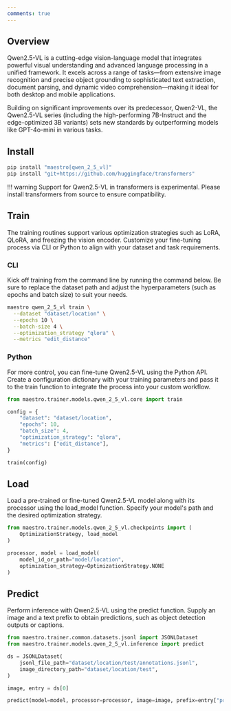 ```yaml
---
comments: true
---
```


## Overview

Qwen2.5-VL is a cutting-edge vision-language model that integrates powerful visual understanding and advanced language processing in a unified framework. It excels across a range of tasks—from extensive image recognition and precise object grounding to sophisticated text extraction, document parsing, and dynamic video comprehension—making it ideal for both desktop and mobile applications.

Building on significant improvements over its predecessor, Qwen2-VL, the Qwen2.5-VL series (including the high-performing 7B-Instruct and the edge-optimized 3B variants) sets new standards by outperforming models like GPT-4o-mini in various tasks.

## Install

```bash
pip install "maestro[qwen_2_5_vl]"
pip install "git+https://github.com/huggingface/transformers"
```

!!! warning
    Support for Qwen2.5-VL in transformers is experimental.
    Please install transformers from source to ensure compatibility.

## Train

The training routines support various optimization strategies such as LoRA, QLoRA, and freezing the vision encoder. Customize your fine-tuning process via CLI or Python to align with your dataset and task requirements.

### CLI

Kick off training from the command line by running the command below. Be sure to replace the dataset path and adjust the hyperparameters (such as epochs and batch size) to suit your needs.

```bash
maestro qwen_2_5_vl train \
  --dataset "dataset/location" \
  --epochs 10 \
  --batch-size 4 \
  --optimization_strategy "qlora" \
  --metrics "edit_distance"
```

### Python

For more control, you can fine-tune Qwen2.5-VL using the Python API. Create a configuration dictionary with your training parameters and pass it to the train function to integrate the process into your custom workflow.

```python
from maestro.trainer.models.qwen_2_5_vl.core import train

config = {
    "dataset": "dataset/location",
    "epochs": 10,
    "batch_size": 4,
    "optimization_strategy": "qlora",
    "metrics": ["edit_distance"],
}

train(config)
```

## Load

Load a pre-trained or fine-tuned Qwen2.5-VL model along with its processor using the load_model function. Specify your model's path and the desired optimization strategy.

```python
from maestro.trainer.models.qwen_2_5_vl.checkpoints import (
    OptimizationStrategy, load_model
)

processor, model = load_model(
    model_id_or_path="model/location",
    optimization_strategy=OptimizationStrategy.NONE
)
```

## Predict

Perform inference with Qwen2.5-VL using the predict function. Supply an image and a text prefix to obtain predictions, such as object detection outputs or captions.

```python
from maestro.trainer.common.datasets.jsonl import JSONLDataset
from maestro.trainer.models.qwen_2_5_vl.inference import predict

ds = JSONLDataset(
    jsonl_file_path="dataset/location/test/annotations.jsonl",
    image_directory_path="dataset/location/test",
)

image, entry = ds[0]

predict(model=model, processor=processor, image=image, prefix=entry["prefix"])
```

